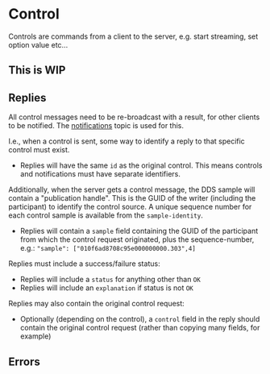 
# Control

Controls are commands from a client to the server, e.g. start streaming, set option value etc...

## This is WIP


## Replies

All control messages need to be re-broadcast with a result, for other clients to be notified. The [notifications](notifications.md) topic is used for this.

I.e., when a control is sent, some way to identify a reply to that specific control must exist.

- Replies will have the same `id` as the original control. This means controls and notifications must have separate identifiers.

Additionally, when the server gets a control message, the DDS sample will contain a "publication handle". This is the GUID of the writer (including the participant) to identify the control source. A unique sequence number for each control sample is available from the `sample-identity`.

- Replies will contain a `sample` field containing the GUID of the participant from which the control request originated, plus the sequence-number, e.g.: `"sample": ["010f6ad8708c95e000000000.303",4]`

Replies must include a success/failure status:

- Replies will include a `status` for anything other than `OK`
- Replies will include an `explanation` if status is not `OK`

Replies may also contain the original control request:

- Optionally (depending on the control), a `control` field in the reply should contain the original control request (rather than copying many fields, for example)


## Errors
